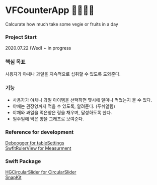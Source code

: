 # VFCounterApp 🥦🥬🍑🍓
Calcurate how much take some vegie or fruits in a day

### Project Start
2020.07.22 (Wed) ~ in progress

### 핵심 목표
사용자가 야채나 과일을 지속적으로 섭취할 수 있도록 도와준다.

### 기능
- 사용자가 야채나 과일 아이템을 선택하면 몇시에 얼마나 먹었는지 볼 수 있다.
- 야채는 권장양까지 먹을 수 있도록, 알려준다. (푸쉬알림)
- 야채와 과일을 먹은양은 링을 채우며, 달성하도록 한다.
- 일주일에 먹은 양을 그래프로 보여준다.


### Reference for development
[Deboogger for tableSettings](https://github.com/rosberry/Deboogger)\
[SwfitRulerView for Measurment](https://github.com/DanielYK/SwiftRulerView)

### Swift Package
[HGCircularSlider for CircularSlider](https://github.com/HamzaGhazouani/HGCircularSlider)\
[SnapKit](http://snapkit.io/)


